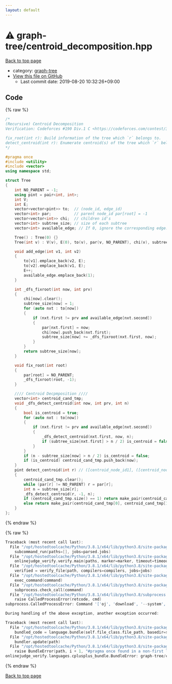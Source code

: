 ```yaml
---
layout: default
---
```


<!-- mathjax config similar to math.stackexchange -->
<script type="text/javascript" async
  src="https://cdnjs.cloudflare.com/ajax/libs/mathjax/2.7.5/MathJax.js?config=TeX-MML-AM_CHTML">
</script>
<script type="text/x-mathjax-config">
  MathJax.Hub.Config({
    TeX: { equationNumbers: { autoNumber: "AMS" }},
    tex2jax: {
      inlineMath: [ ['$','$'] ],
      processEscapes: true
    },
    "HTML-CSS": { matchFontHeight: false },
    displayAlign: "left",
    displayIndent: "2em"
  });
</script>

<script type="text/javascript" src="https://cdnjs.cloudflare.com/ajax/libs/jquery/3.4.1/jquery.min.js"></script>
<script src="https://cdn.jsdelivr.net/npm/jquery-balloon-js@1.1.2/jquery.balloon.min.js" integrity="sha256-ZEYs9VrgAeNuPvs15E39OsyOJaIkXEEt10fzxJ20+2I=" crossorigin="anonymous"></script>
<script type="text/javascript" src="../../assets/js/copy-button.js"></script>
<link rel="stylesheet" href="../../assets/css/copy-button.css" />


# :warning: graph-tree/centroid_decomposition.hpp

<a href="../../index.html">Back to top page</a>

* category: <a href="../../index.html#aea7f79aded53b9cdf48a7ce3f3ec60e">graph-tree</a>
* <a href="{{ site.github.repository_url }}/blob/master/graph-tree/centroid_decomposition.hpp">View this file on GitHub</a>
    - Last commit date: 2019-08-20 10:32:26+09:00




## Code

<a id="unbundled"></a>
{% raw %}
```cpp
/*
(Recursive) Centroid Decomposition
Verification: Codeforces #190 Div.1 C <https://codeforces.com/contest/321/submission/59093583>

fix_root(int r): Build information of the tree which `r` belongs to.
detect_centroid(int r): Enumerate centroid(s) of the tree which `r` belongs to.
*/

#pragma once
#include <utility>
#include <vector>
using namespace std;

struct Tree
{
    int NO_PARENT = -1;
    using pint = pair<int, int>;
    int V;
    int E;
    vector<vector<pint>> to;  // (node_id, edge_id)
    vector<int> par;          // parent node_id par[root] = -1
    vector<vector<int>> chi;  // children id's
    vector<int> subtree_size; // size of each subtree
    vector<int> available_edge; // If 0, ignore the corresponding edge.

    Tree() : Tree(0) {}
    Tree(int v) : V(v), E(0), to(v), par(v, NO_PARENT), chi(v), subtree_size(v) {}

    void add_edge(int v1, int v2)
    {
        to[v1].emplace_back(v2, E);
        to[v2].emplace_back(v1, E);
        E++;
        available_edge.emplace_back(1);
    }

    int _dfs_fixroot(int now, int prv)
    {
        chi[now].clear();
        subtree_size[now] = 1;
        for (auto nxt : to[now])
        {
            if (nxt.first != prv and available_edge[nxt.second])
            {
                par[nxt.first] = now;
                chi[now].push_back(nxt.first);
                subtree_size[now] += _dfs_fixroot(nxt.first, now);
            }
        }
        return subtree_size[now];
    }

    void fix_root(int root)
    {
        par[root] = NO_PARENT;
        _dfs_fixroot(root, -1);
    }

    //// Centroid Decpmposition ////
    vector<int> centroid_cand_tmp;
    void _dfs_detect_centroid(int now, int prv, int n)
    {
        bool is_centroid = true;
        for (auto nxt : to[now])
        {
            if (nxt.first != prv and available_edge[nxt.second])
            {
                _dfs_detect_centroid(nxt.first, now, n);
                if (subtree_size[nxt.first] > n / 2) is_centroid = false;
            }
        }
        if (n - subtree_size[now] > n / 2) is_centroid = false;
        if (is_centroid) centroid_cand_tmp.push_back(now);
    }
    pint detect_centroid(int r) // ([centroid_node_id1], ([centroid_node_id2]|-1))
    {
        centroid_cand_tmp.clear();
        while (par[r] != NO_PARENT) r = par[r];
        int n = subtree_size[r];
        _dfs_detect_centroid(r, -1, n);
        if (centroid_cand_tmp.size() == 1) return make_pair(centroid_cand_tmp[0], -1);
        else return make_pair(centroid_cand_tmp[0], centroid_cand_tmp[1]);
    }
};

```
{% endraw %}

<a id="bundled"></a>
{% raw %}
```cpp
Traceback (most recent call last):
  File "/opt/hostedtoolcache/Python/3.8.1/x64/lib/python3.8/site-packages/onlinejudge_verify/main.py", line 181, in main
    subcommand_run(paths=[], jobs=parsed.jobs)
  File "/opt/hostedtoolcache/Python/3.8.1/x64/lib/python3.8/site-packages/onlinejudge_verify/main.py", line 59, in subcommand_run
    onlinejudge_verify.verify.main(paths, marker=marker, timeout=timeout, jobs=jobs)
  File "/opt/hostedtoolcache/Python/3.8.1/x64/lib/python3.8/site-packages/onlinejudge_verify/verify.py", line 116, in main
    verified = verify_file(path, compilers=compilers, jobs=jobs)
  File "/opt/hostedtoolcache/Python/3.8.1/x64/lib/python3.8/site-packages/onlinejudge_verify/verify.py", line 70, in verify_file
    exec_command(command)
  File "/opt/hostedtoolcache/Python/3.8.1/x64/lib/python3.8/site-packages/onlinejudge_verify/verify.py", line 28, in exec_command
    subprocess.check_call(command)
  File "/opt/hostedtoolcache/Python/3.8.1/x64/lib/python3.8/subprocess.py", line 364, in check_call
    raise CalledProcessError(retcode, cmd)
subprocess.CalledProcessError: Command '['oj', 'download', '--system', '-d', '.verify-helper/cache/ca259f8e9cebda54d88036dfaeafd417/test', 'https://yukicoder.me/problems/no/877']' returned non-zero exit status 1.

During handling of the above exception, another exception occurred:

Traceback (most recent call last):
  File "/opt/hostedtoolcache/Python/3.8.1/x64/lib/python3.8/site-packages/onlinejudge_verify/docs.py", line 347, in write_contents
    bundled_code = language.bundle(self.file_class.file_path, basedir=self.cpp_source_path)
  File "/opt/hostedtoolcache/Python/3.8.1/x64/lib/python3.8/site-packages/onlinejudge_verify/languages/cplusplus.py", line 63, in bundle
    bundler.update(path)
  File "/opt/hostedtoolcache/Python/3.8.1/x64/lib/python3.8/site-packages/onlinejudge_verify/languages/cplusplus_bundle.py", line 115, in update
    raise BundleError(path, i + 1, "#pragma once found in a non-first line")
onlinejudge_verify.languages.cplusplus_bundle.BundleError: graph-tree/centroid_decomposition.hpp: line 9: #pragma once found in a non-first line

```
{% endraw %}

<a href="../../index.html">Back to top page</a>

